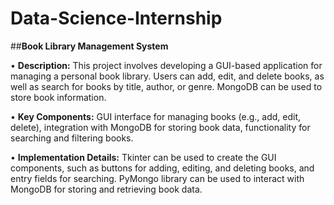 # Data-Science-Internship

##**Book Library Management System**

•	**Description:** This project involves developing a GUI-based application for managing a personal book library. Users can add, edit, and delete books, as well as search for books by title, author, or genre. MongoDB can be used to store book information.

• **Key Components:** GUI interface for managing books (e.g., add, edit, delete), integration with MongoDB for storing book data, functionality for searching and filtering books.

•	**Implementation Details:** Tkinter can be used to create the GUI components, such as buttons for adding, editing, and deleting books, and entry fields for searching. PyMongo library can be used to interact with MongoDB for storing and retrieving book data.

